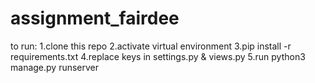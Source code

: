 # assignment_fairdee

to run:
1.clone this repo
2.activate virtual environment
3.pip install -r requirements.txt
4.replace keys in settings.py & views.py
5.run python3 manage.py runserver

